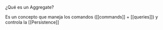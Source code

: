 ¿Qué es un Aggregate?

Es un concepto que maneja los comandos ([[commands]] + [[queries]]) y controla la [[Persistence]]